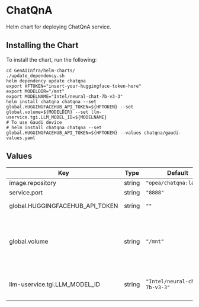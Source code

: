 # ChatQnA

Helm chart for deploying ChatQnA service.

## Installing the Chart

To install the chart, run the following:

```console
cd GenAIInfra/helm-charts/
./update_dependency.sh
helm dependency update chatqna
export HFTOKEN="insert-your-huggingface-token-here"
export MODELDIR="/mnt"
export MODELNAME="Intel/neural-chat-7b-v3-3"
helm install chatqna chatqna --set global.HUGGINGFACEHUB_API_TOKEN=${HFTOKEN} --set global.volume=${MODELDIR} --set llm-uservice.tgi.LLM_MODEL_ID=${MODELNAME}
# To use Gaudi device
# helm install chatqna chatqna --set global.HUGGINGFACEHUB_API_TOKEN=${HFTOKEN} --values chatqna/gaudi-values.yaml
```

## Values

| Key                             | Type   | Default                       | Description                                                                                                                              |
| ------------------------------- | ------ | ----------------------------- | ---------------------------------------------------------------------------------------------------------------------------------------- |
| image.repository                | string | `"opea/chatqna:latest"`       |                                                                                                                                          |
| service.port                    | string | `"8888"`                      |                                                                                                                                          |
| global.HUGGINGFACEHUB_API_TOKEN | string | `""`                          | Your own Hugging Face API token                                                                                                          |
| global.volume                   | string | `"/mnt"`                      | Cached models directory, tgi will not download if the model is cached here. The "volume" will be mounted to container as /data directory |
| llm-uservice.tgi.LLM_MODEL_ID   | string | `"Intel/neural-chat-7b-v3-3"` | Models id from https://huggingface.co/, or predownloaded model directory                                                                 |
